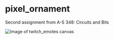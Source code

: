 # pixel_ornament
Second assignment from A-S 348: Circuits and Bits

![Image of twitch_emotes canvas](http://i.imgur.com/LOv8aa6.jpg)
